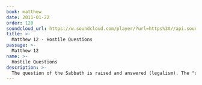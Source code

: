 ```yaml
---
book: matthew
date: 2011-01-22
order: 120
soundcloud_url: https://w.soundcloud.com/player/?url=https%3A//api.soundcloud.com/tracks/
title: >-
  Matthew 12 - Hostile Questions
passage: >-
  Matthew 12
name: >-
  Hostile Questions
description: >-
  The question of the Sabbath is raised and answered (legalism). The "unpardonable sin" is also explained.
---
```


